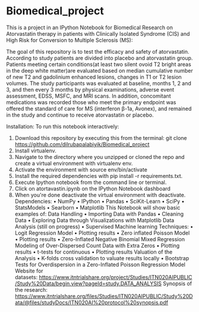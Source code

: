 # Biomedical_project
This is a project in an IPython Notebook for Biomedical Research on Atorvastatin therapy in patients with Clinically Isolated Syndrome (CIS) and High Risk for Conversion to Multiple Sclerosis (MS):

The goal of this repository is to test the efficacy and safety of atorvastatin. According to study patients are divided into placebo and atorvastatin group. Patients meeting certain conditions(at least two silent ovoid T2 bright areas in the deep white matter)are evaluated based on median cumulative number of new T2 and gadolinium enhanced lesions, changes in T1 or T2 lesion volumes. The study participants was evaluated at baseline, months 1, 2 and 3, and then every 3 months by physical examinations, adverse event assessment, EDSS, MSFC, and MRI scans. In addition, concomitant medications was recorded those who meet the primary endpoint was offered the standard of care for MS (interferon β-1a, Avonex), and remained in the study and continue to receive atorvastatin or placebo.


Installation:
To run this notebook interactively:
1.	Download this repository by executing this from the terminal: git clone https://github.com/dilrubapalabiyik/Biomedical_project
2.	Install virtualenv.
3.	Navigate to the directory where you unzipped or cloned the repo and create a virtual environment with virtualenv env.
4.	Activate the environment with source env/bin/activate
5.	Install the required dependencies with pip install -r requirements.txt.
6.	Execute Ipython notebook from the command line or terminal.
7.	Click on atortavastin.ipynb on the IPython Notebook dashboard
8.	When you're done deactivate the virtual environment with deactivate.
Dependencies:
•	NumPy
•	IPython
•	Pandas
•	SciKit-Learn
•	SciPy
•	StatsModels
•	Searborn
•	Matplotlib
This Notebook will show basic examples of:
Data Handling
•	Importing Data with Pandas
•	Cleaning Data
•	Exploring Data through Visualizations with Matplotlib
Data Analysis (still on progress)
•	Supervised Machine learning Techniques:
•	Logit Regression Model
•	Plotting results
•	Zero inflated Poisson Model
•	Plotting results
•	Zero-Inflated Negative Binomial Mixed Regression Modeling of Over-Dispersed Count Data with Extra Zeros
•	Plotting results
•	t-tests for continuous
•	Plotting results
Valuation of the Analysis
•	K-folds cross validation to valuate results locally
•	Bootstrap Tests for Overdispersion in a Zero-Inflated Poisson Regression Model
Website for datasets: https://www.itntrialshare.org/project/Studies/ITN020AIPUBLIC/Study%20Data/begin.view?pageId=study.DATA_ANALYSIS
Synopsis of the research: https://www.itntrialshare.org/files/Studies/ITN020AIPUBLIC/Study%20Data/@files/studyDocs/ITN020AI%20protocol%20synopsis.pdf



